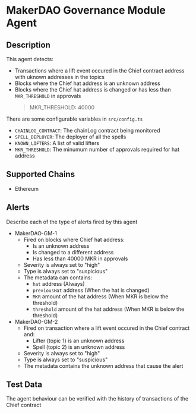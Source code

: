 # MakerDAO Governance Module Agent

## Description

This agent detects:

- Transactions where a lift event occured in the Chief contract address with uknown addresses in the topics
- Blocks where the Chief hat address is an unknown address
- Blocks where the Chief hat address is changed or has less than `MKR_THRESHOLD` in approvals
  > MKR_THRESHOLD: 40000

There are some configurable variables in `src/config.ts`

- `CHAINLOG_CONTRACT`: The chainLog contract being monitored
- `SPELL_DEPLOYER`: The deployer of all the spells
- `KNOWN_LIFTERS`: A list of valid lifters
- `MKR_THRESHOLD`: The minumum number of approvals required for hat address

## Supported Chains

- Ethereum

## Alerts

Describe each of the type of alerts fired by this agent

- MakerDAO-GM-1
  - Fired on blocks where Chief hat address:
    - Is an unknown address
    - Is changed to a different address
    - Has less than 40000 MKR in approvals
  - Severity is always set to "high"
  - Type is always set to "suspicious"
  - The metadata can contains:
    - `hat` address (Always)
    - `previousHat` address (When the hat is changed)
    - `MKR` amount of the hat address (When MKR is below the threshold)
    - `threshold` amount of the hat address (When MKR is below the threshold)
- MakerDAO-GM-2
  - Fired on transaction where a lift event occured in the Chief contract and:
    - Lifter (topic 1) is an unknown address
    - Spell (topic 2) is an unknown address
  - Severity is always set to "high"
  - Type is always set to "suspicious"
  - The metadata contains the unknown address that cause the alert

## Test Data

The agent behaviour can be verified with the history of transactions of the Chief contract
